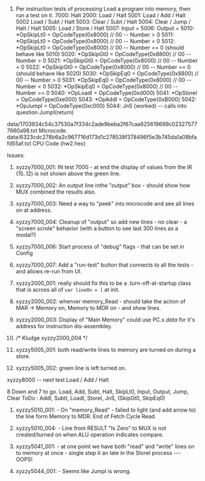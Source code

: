 
1. Per instruction tests of processing
	Load a program into memory, then run a test on it.
	7000: Halt
	2000: Load / Halt
	5001: Load / Add / Halt
	5002 Load / Subt / Halt
	5003: Clear / Subt / Halt
	5004: Clear / Jump / Halt / Halt
	5005: Load / Store / Halt 
	5007: Input +
	5006: Output +
	5010: *OpSkipLt0    = OpCodeType(0x8000) // 00 -- Number > 0
	5011: *OpSkipLt0    = OpCodeType(0x8000) // 00 -- Number < 0
	5012: *OpSkipLt0    = OpCodeType(0x8000) // 00 -- Number == 0 (should behave like 5010)
	5020: *OpSkipGt0    = OpCodeType(0x8800) // 00 -- Number > 0
	5021: *OpSkipGt0    = OpCodeType(0x8000) // 00 -- Number < 0
	5022: *OpSkipGt0    = OpCodeType(0x8000) // 00 -- Number == 0 (should behave like 5020)
	5030: *OpSkipEq0    = OpCodeType(0x8800) // 00 -- Number > 0
	5031: *OpSkipEq0    = OpCodeType(0x8000) // 00 -- Number < 0
	5032: *OpSkipEq0    = OpCodeType(0x8000) // 00 -- Number == 0 
    5040: *OpLoadI      = OpCodeType(0xd000)
    5041: *OpStoreI     = OpCodeType(0xe000)
    5043: *OpAddI       = OpCodeType(0xB000)
    5042: *OpJumpI      = OpCodeType(0xc000)
    5044: JnS (worked) -- calls into question JumpI(return)

data/1703934c54c37530a7f334c2ade9beba2f67caa625619699c023275777660a98.txt  Microcode.
data/6323cdc278b6a2c967716d173d1c278538f378496f5e3b745da1a08bfafd55af.txt  CPU Code (hw2.hex)

Issues:


1. xyzzy7000_001: IN test 7000 - at end the display of values from the IR (15..12) is not shown above the green line.
1. xyzzy7000_002: An output line inthe "output" box - should show how MUX combined the results also.
1. xyzzy7000_003: Need a way to "peek" into microcode and see all lines on at address.
1. xyzzy7000_004: Cleanup of "output" so add new lines - no clear - a "screen scrole" behavior (with a button to see last 300 lines as a modal?)
1. xyzzy7000_006: Start process of "debug" flags - that can be set in Config
1. xyzzy7000_007: Add a "run-test" button that connects to all the tests - and allows re-run from UI.


1. xyzzy2000_001: really should fix this to be a .turn-off-at-startup class that is across all of `var lineOn = [` at init.
1. xyzzy2000_002: whenver memory_Read - should take the action of MAR -> Memory on, Memory to MDR on - and show lines.
1. xyzzy2000_003: Display of "Main Memory" could use PC.x._data_ for it's address for instruction dis-assembley.
1. /* Kludge xyzzy2000_004 */

1. xyzzy5005_001: both read/write lines to memory are turned on during a store.
1. xyzzy5005_002: green line is left turned on.

xyzzy8000 -- next test Load / Add / Halt

8 Down and 7 to go.  Load, Add, Subt, Halt, SkipLt0, Input, Output, Jump, Clear
	ToDo	: AddI, SubtI, LoadI, StoreI, JnS, (SkipGt0, SkipEq0)


1. xyzzy5010_001: - On "memory_Read" - falied to light (and add arrow to) the line form Memory to MDR. End of Fetch Cycle Read.
1. xyzzy5010_004: - Line from RESULT "Is Zero" to MUX is not created/turned on when ALU operation indicates compare.


1. xyzzy5041_001: - at one point we have both "read" and "write" lines on to memory at once - single step it an late in the StoreI process --- OOPS!

1. xyzzy5044_001: - Seems like JumpI is wrong.









